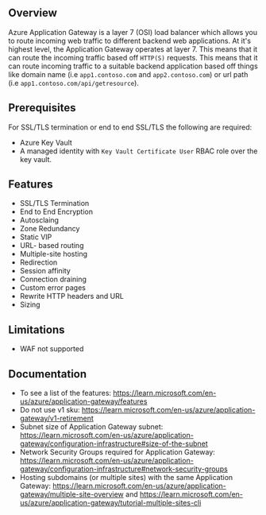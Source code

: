 ## Overview

Azure Application Gateway is a layer 7 (OSI) load balancer which allows you to route incoming web traffic to different backend web applications. At it's highest level, the Application Gateway operates at layer 7. This means that it can route the incoming traffic based off `HTTP(S)` requests. This means that it can route incoming traffic to a suitable backend application based off things like domain name (i.e `app1.contoso.com` and `app2.contoso.com`) or url path (i.e `app1.contoso.com/api/getresource`).

## Prerequisites

For SSL/TLS termination or end to end SSL/TLS the following are required:

- Azure Key Vault
- A managed identity with `Key Vault Certificate User` RBAC role over the key vault.

## Features

- SSL/TLS Termination <br>
- End to End Encryption <br>
- Autosclaing <br>
- Zone Redundancy <br>
- Static VIP <br>
- URL- based routing <br>
- Multiple-site hosting <br>
- Redirection <br>
- Session affinity <br>
- Connection draining <br>
- Custom error pages <br>
- Rewrite HTTP headers and URL <br>
- Sizing

## Limitations

- WAF not supported

## Documentation

- To see a list of the features: https://learn.microsoft.com/en-us/azure/application-gateway/features
- Do not use v1 sku: https://learn.microsoft.com/en-us/azure/application-gateway/v1-retirement
- Subnet size of Application Gateway subnet: https://learn.microsoft.com/en-us/azure/application-gateway/configuration-infrastructure#size-of-the-subnet
- Network Security Groups required for Application Gateway: https://learn.microsoft.com/en-us/azure/application-gateway/configuration-infrastructure#network-security-groups
- Hosting subdomains (or multiple sites) with the same Application Gateway: https://learn.microsoft.com/en-us/azure/application-gateway/multiple-site-overview and https://learn.microsoft.com/en-us/azure/application-gateway/tutorial-multiple-sites-cli

